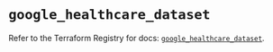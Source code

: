# `google_healthcare_dataset`

Refer to the Terraform Registry for docs: [`google_healthcare_dataset`](https://registry.terraform.io/providers/hashicorp/google-beta/6.22.0/docs/resources/google_healthcare_dataset).
